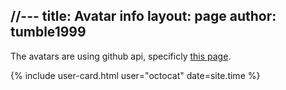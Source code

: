 //---
title: Avatar info
layout: page
author: tumble1999
---
The avatars are using github api, specificly [this page](https://developer.github.com/v3/users/).

{% include user-card.html user="octocat" date=site.time %}
